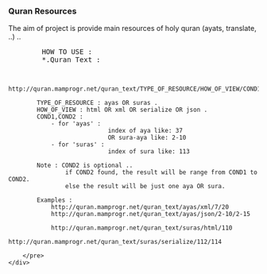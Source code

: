 <div class="more-info">
	<h3 class="compressed">Quran Resources</h3>
	<div class="more-content">
		<p>
			The aim of project is provide main resources of holy quran (ayats, translate, ..) ..
		</p>
		<pre>
		HOW TO USE :
		*.Quran Text :
			
			http://quran.mamprogr.net/quran_text/TYPE_OF_RESOURCE/HOW_OF_VIEW/COND1/COND2
			
			TYPE_OF_RESOURCE : ayas OR suras .
			HOW_OF_VIEW : html OR xml OR serialize OR json .
			COND1,COND2 :
				- for 'ayas' :
								index of aya like: 37
								OR sura-aya like: 2-10
				- for 'suras' :
								index of sura like: 113 
			
			Note : COND2 is optional ..
					if COND2 found, the result will be range from COND1 to COND2.
					else the result will be just one aya OR sura.
			
			Examples :
				http://quran.mamprogr.net/quran_text/ayas/xml/7/20
				http://quran.mamprogr.net/quran_text/ayas/json/2-10/2-15
				
				http://quran.mamprogr.net/quran_text/suras/html/110
				http://quran.mamprogr.net/quran_text/suras/serialize/112/114
					
		</pre>
	</div>
</div>